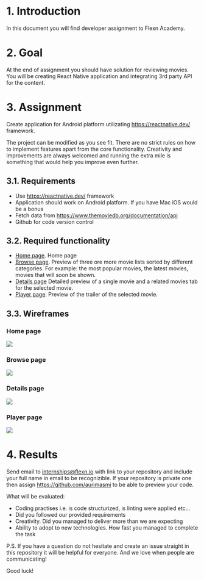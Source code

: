 # 1. Introduction

In this document you will find developer assignment to Flexn Academy.

# 2. Goal

At the end of assignment you should have solution for reviewing movies. You will be creating React Native application and integrating 3rd party API for the content.

# 3. Assignment

Create application for Android platform utilizating https://reactnative.dev/ framework.

The project can be modified as you see fit. There are no strict rules on how to implement features apart from the core functionality. Creativity and improvements are always welcomed and running the extra mile is something that would help you improve even further.

## 3.1. Requirements

* Use https://reactnative.dev/ framework
* Application should work on Android platform. If you have Mac iOS would be a bonus
* Fetch data from https://www.themoviedb.org/documentation/api
* Github for code version control

## 3.2. Required functionality

* [Home page](#home-page). Home page
* [Browse page](#browse-page). Preview of three ore more movie lists sorted by different categories. For example: the most popular movies, the latest movies, movies that will soon be shown.
* [Details page](#details-page) Detailed preview of a single movie and a related movies tab for the selected movie.
* [Player page](#player-page). Preview of the trailer of the selected movie.

## 3.3. Wireframes

### Home page

![](./assets/wireframes/home.png)

### Browse page

![](./assets/wireframes/browse.png)


### Details page

![](./assets/wireframes/details.png)

### Player page

![](./assets/wireframes/player.png)

# 4. Results

Send email to internships@flexn.io with link to your repository and include your full name in email to be recognizible. If your repository is private one then assign https://github.com/aurimasmi to be able to preview your code.

What will be evaluated:
* Coding practises i.e. is code structurized, is linting were applied etc...
* Did you followed our provided requirements
* Creativity. Did you managed to deliver more than we are expecting
* Ability to adopt to new technologies. How fast you managed to complete the task

P.S. If you have a question do not hesitate and create an issue straight in this repository it will be helpful for everyone. And we love when people are communicating!

Good luck!